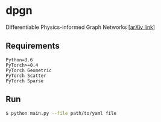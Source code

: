 # dpgn
Differentiable Physics-informed Graph Networks
[[arXiv link]](https://arxiv.org/abs/1902.02950)

## Requirements
```
Python=3.6
PyTorch>=0.4
PyTorch Geometric
PyTorch Scatter
PyTorch Sparse
```

## Run
```bash
$ python main.py --file path/to/yaml file
```
